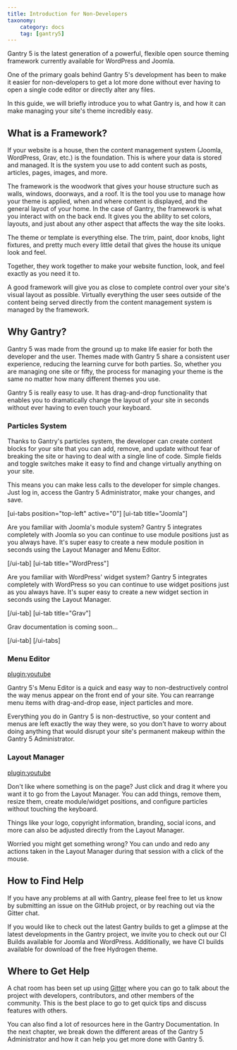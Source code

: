 ```yaml
---
title: Introduction for Non-Developers
taxonomy:
    category: docs
    tag: [gantry5]
---
```


Gantry 5 is the latest generation of a powerful, flexible open source theming framework currently available for WordPress and Joomla. 

One of the primary goals behind Gantry 5's development has been to make it easier for non-developers to get a lot more done without ever having to open a single code editor or directly alter any files.

In this guide, we will briefly introduce you to what Gantry is, and how it can make managing your site's theme incredibly easy.

## What is a Framework?

If your website is a house, then the content management system (Joomla, WordPress, Grav, etc.) is the foundation. This is where your data is stored and managed. It is the system you use to add content such as posts, articles, pages, images, and more.

The framework is the woodwork that gives your house structure such as walls, windows, doorways, and a roof. It is the tool you use to manage how your theme is applied, when and where content is displayed, and the general layout of your home. In the case of Gantry, the framework is what you interact with on the back end. It gives you the ability to set colors, layouts, and just about any other aspect that affects the way the site looks.

The theme or template is everything else. The trim, paint, door knobs, light fixtures, and pretty much every little detail that gives the house its unique look and feel.

Together, they work together to make your website function, look, and feel exactly as you need it to.

A good framework will give you as close to complete control over your site's visual layout as possible. Virtually everything the user sees outside of the content being served directly from the content management system is managed by the framework.

## Why Gantry?

Gantry 5 was made from the ground up to make life easier for both the developer and the user. Themes made with Gantry 5 share a consistent user experience, reducing the learning curve for both parties. So, whether you are managing one site or fifty, the process for managing your theme is the same no matter how many different themes you use.

Gantry 5 is really easy to use. It has drag-and-drop functionality that enables you to dramatically change the layout of your site in seconds without ever having to even touch your keyboard.

### Particles System

Thanks to Gantry's particles system, the developer can create content blocks for your site that you can add, remove, and update without fear of breaking the site or having to deal with a single line of code. Simple fields and toggle switches make it easy to find and change virtually anything on your site.

This means you can make less calls to the developer for simple changes. Just log in, access the Gantry 5 Administrator, make your changes, and save.

[ui-tabs position="top-left" active="0"]
[ui-tab title="Joomla"]

Are you familiar with Joomla's module system? Gantry 5 integrates completely with Joomla so you can continue to use module positions just as you always have. It's super easy to create a new module position in seconds using the Layout Manager and Menu Editor.

[/ui-tab]
[ui-tab title="WordPress"]

Are you familiar with WordPress' widget system? Gantry 5 integrates completely with WordPress so you can continue to use widget positions just as you always have. It's super easy to create a new widget section in seconds using the Layout Manager.

[/ui-tab]
[ui-tab title="Grav"]

Grav documentation is coming soon...

[/ui-tab]
[/ui-tabs]

### Menu Editor

[plugin:youtube](https://www.youtube.com/watch?v=Ny0KgUz5JH8)

Gantry 5's Menu Editor is a quick and easy way to non-destructively control the way menus appear on the front end of your site. You can rearrange menu items with drag-and-drop ease, inject particles and more.

Everything you do in Gantry 5 is non-destructive, so your content and menus are left exactly the way they were, so you don't have to worry about doing anything that would disrupt your site's permanent makeup within the Gantry 5 Administrator. 

### Layout Manager

[plugin:youtube](https://www.youtube.com/watch?v=DN_U_W7LT_c)

Don't like where something is on the page? Just click and drag it where you want it to go from the Layout Manager. You can add things, remove them, resize them, create module/widget positions, and configure particles without touching the keyboard. 

Things like your logo, copyright information, branding, social icons, and more can also be adjusted directly from the Layout Manager. 

Worried you might get something wrong? You can undo and redo any actions taken in the Layout Manager during that session with a click of the mouse.

## How to Find Help

If you have any problems at all with Gantry, please feel free to let us know by submitting an issue on the GitHub project, or by reaching out via the Gitter chat.

If you would like to check out the latest Gantry builds to get a glimpse at the latest developments in the Gantry project, we invite you to check out our CI Builds available for Joomla and WordPress. Additionally, we have CI builds available for download of the free Hydrogen theme.

## Where to Get Help

A chat room has been set up using [Gitter](https://gitter.im/gantry/gantry5) where you can go to talk about the project with developers, contributors, and other members of the community. This is the best place to go to get quick tips and discuss features with others.

You can also find a lot of resources here in the Gantry Documentation. In the next chapter, we break down the different areas of the Gantry 5 Administrator and how it can help you get more done with Gantry 5.
